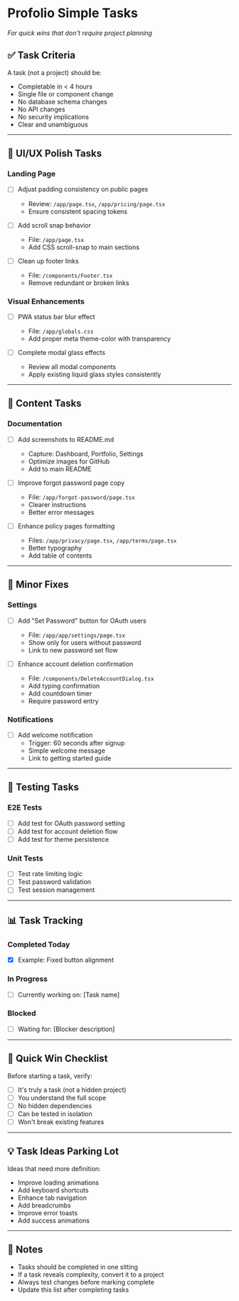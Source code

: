 # Profolio Simple Tasks
*For quick wins that don't require project planning*

## ✅ Task Criteria
A task (not a project) should be:
- Completable in < 4 hours
- Single file or component change
- No database schema changes
- No API changes
- No security implications
- Clear and unambiguous

---

## 🎨 UI/UX Polish Tasks

### Landing Page
- [ ] Adjust padding consistency on public pages
  - Review: `/app/page.tsx`, `/app/pricing/page.tsx`
  - Ensure consistent spacing tokens

- [ ] Add scroll snap behavior
  - File: `/app/page.tsx`
  - Add CSS scroll-snap to main sections

- [ ] Clean up footer links
  - File: `/components/Footer.tsx`
  - Remove redundant or broken links

### Visual Enhancements
- [ ] PWA status bar blur effect
  - File: `/app/globals.css`
  - Add proper meta theme-color with transparency

- [ ] Complete modal glass effects
  - Review all modal components
  - Apply existing liquid glass styles consistently

---

## 📝 Content Tasks

### Documentation
- [ ] Add screenshots to README.md
  - Capture: Dashboard, Portfolio, Settings
  - Optimize images for GitHub
  - Add to main README

- [ ] Improve forgot password page copy
  - File: `/app/forgot-password/page.tsx`
  - Clearer instructions
  - Better error messages

- [ ] Enhance policy pages formatting
  - Files: `/app/privacy/page.tsx`, `/app/terms/page.tsx`
  - Better typography
  - Add table of contents

---

## 🔧 Minor Fixes

### Settings
- [ ] Add "Set Password" button for OAuth users
  - File: `/app/app/settings/page.tsx`
  - Show only for users without password
  - Link to new password set flow

- [ ] Enhance account deletion confirmation
  - File: `/components/DeleteAccountDialog.tsx`
  - Add typing confirmation
  - Add countdown timer
  - Require password entry

### Notifications
- [ ] Add welcome notification
  - Trigger: 60 seconds after signup
  - Simple welcome message
  - Link to getting started guide

---

## 🧪 Testing Tasks

### E2E Tests
- [ ] Add test for OAuth password setting
- [ ] Add test for account deletion flow
- [ ] Add test for theme persistence

### Unit Tests
- [ ] Test rate limiting logic
- [ ] Test password validation
- [ ] Test session management

---

## 📊 Task Tracking

### Completed Today
- [x] Example: Fixed button alignment

### In Progress
- [ ] Currently working on: [Task name]

### Blocked
- [ ] Waiting for: [Blocker description]

---

## 🏃 Quick Win Checklist

Before starting a task, verify:
- [ ] It's truly a task (not a hidden project)
- [ ] You understand the full scope
- [ ] No hidden dependencies
- [ ] Can be tested in isolation
- [ ] Won't break existing features

---

## 💡 Task Ideas Parking Lot

Ideas that need more definition:
- Improve loading animations
- Add keyboard shortcuts
- Enhance tab navigation
- Add breadcrumbs
- Improve error toasts
- Add success animations

---

## 📝 Notes

- Tasks should be completed in one sitting
- If a task reveals complexity, convert it to a project
- Always test changes before marking complete
- Update this list after completing tasks